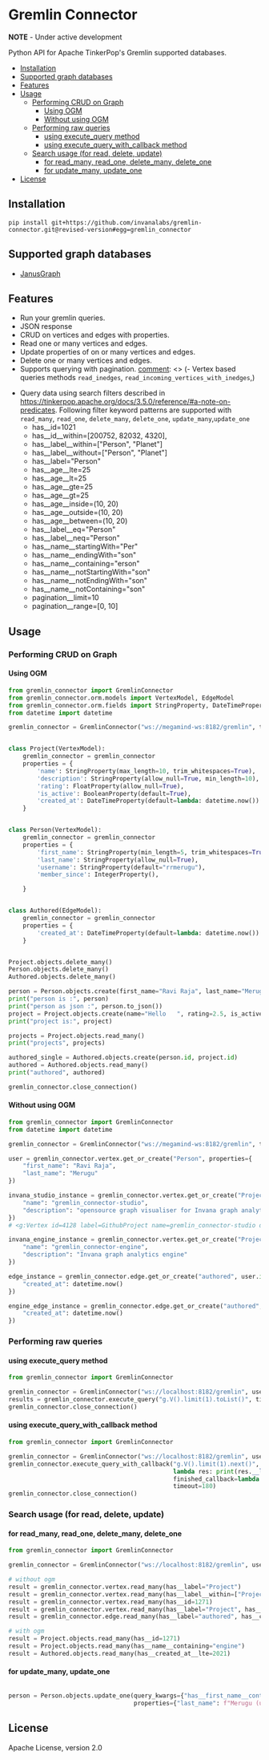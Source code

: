 # Gremlin Connector

**NOTE** - Under active development

Python API for Apache TinkerPop's Gremlin supported databases.

- [Installation](#installation)
- [Supported graph databases](#supported-graph-databases)
- [Features](#features)
- [Usage](#usage)
    - [Performing CRUD on Graph](#performing-crud-on-graph)
        - [Using OGM](#using-ogm)
        - [Without using OGM](#without-using-ogm)
    - [Performing raw queries](#performing-raw-queries)
        - [using execute_query method](#using-execute_query-method)
        - [using execute_query_with_callback method](#using-execute_query_with_callback-method)
    - [Search usage (for read, delete, update)](#search-usage-for-read-delete-update)
        - [for read_many, read_one, delete_many, delete_one](#for-read_many-read_one-delete_many-delete_one)
        - [for update_many, update_one](#for-update_many-update_one)
- [License](#license)

## Installation

```shell
pip install git+https://github.com/invanalabs/gremlin-connector.git@revised-version#egg=gremlin_connector
```

## Supported graph databases 

- [JanusGraph](https://janusgraph.org/)

[comment]: <> (- [DataStax Enterprise]&#40;https://www.datastax.com/products/datastax-enterprise&#41;)

## Features

- Run your gremlin queries.
- JSON response
- CRUD on vertices and edges with properties.
- Read one or many vertices and edges.
- Update properties of on or many vertices and edges.
- Delete one or many vertices and edges.
- Supports querying with pagination.
  [comment]: <> (- Vertex based queries methods `read_inedges`, `read_incoming_vertices_with_inedges`,)

[comment]: <> (  `read_outgoing_vertices_with_inedges`, `read_bothv_with_outedges`.)

- Query data using search filters described in https://tinkerpop.apache.org/docs/3.5.0/reference/#a-note-on-predicates.
  Following filter keyword patterns are supported with `read_many`, `read_one`, `delete_many`,
  `delete_one`, `update_many`,`update_one`
    - has__id=1021
    - has__id__within=[200752, 82032, 4320],
    - has__label__within=["Person", "Planet"]
    - has__label__without=["Person", "Planet"]
    - has__label="Person"
    - has__age__lte=25
    - has__age__lt=25
    - has__age__gte=25
    - has__age__gt=25
    - has__age__inside=(10, 20)
    - has__age__outside=(10, 20)
    - has__age__between=(10, 20)
    - has__label__eq="Person"
    - has__label__neq="Person"
    - has__name__startingWith="Per"
    - has__name__endingWith="son"
    - has__name__containing="erson"
    - has__name__notStartingWith="son"
    - has__name__notEndingWith="son"
    - has__name__notContaining="son"
    - pagination__limit=10
    - pagination__range=[0, 10]

## Usage

### Performing CRUD on Graph

#### Using OGM

```python
from gremlin_connector import GremlinConnector
from gremlin_connector.orm.models import VertexModel, EdgeModel
from gremlin_connector.orm.fields import StringProperty, DateTimeProperty, IntegerProperty, FloatProperty, BooleanProperty
from datetime import datetime

gremlin_connector = GremlinConnector("ws://megamind-ws:8182/gremlin", traversal_source="g")


class Project(VertexModel):
    gremlin_connector = gremlin_connector
    properties = {
        'name': StringProperty(max_length=10, trim_whitespaces=True),
        'description': StringProperty(allow_null=True, min_length=10),
        'rating': FloatProperty(allow_null=True),
        'is_active': BooleanProperty(default=True),
        'created_at': DateTimeProperty(default=lambda: datetime.now())
    }


class Person(VertexModel):
    gremlin_connector = gremlin_connector
    properties = {
        'first_name': StringProperty(min_length=5, trim_whitespaces=True),
        'last_name': StringProperty(allow_null=True),
        'username': StringProperty(default="rrmerugu"),
        'member_since': IntegerProperty(),

    }


class Authored(EdgeModel):
    gremlin_connector = gremlin_connector
    properties = {
        'created_at': DateTimeProperty(default=lambda: datetime.now())
    }


Project.objects.delete_many()
Person.objects.delete_many()
Authored.objects.delete_many()

person = Person.objects.create(first_name="Ravi Raja", last_name="Merugu", member_since=2000)
print("person is :", person)
print("person as json :", person.to_json())
project = Project.objects.create(name="Hello   ", rating=2.5, is_active=False)
print("project is:", project)

projects = Project.objects.read_many()
print("projects", projects)

authored_single = Authored.objects.create(person.id, project.id)
authored = Authored.objects.read_many()
print("authored", authored)

gremlin_connector.close_connection()

```

#### Without using OGM

```python
from gremlin_connector import GremlinConnector
from datetime import datetime

gremlin_connector = GremlinConnector("ws://megamind-ws:8182/gremlin", traversal_source="g")

user = gremlin_connector.vertex.get_or_create("Person", properties={
    "first_name": "Ravi Raja",
    "last_name": "Merugu"
})

invana_studio_instance = gremlin_connector.vertex.get_or_create("Project", properties={
    "name": "gremlin_connector-studio",
    "description": "opensource graph visualiser for Invana graph analytics engine"
})
# <g:Vertex id=4128 label=GithubProject name=gremlin_connector-studio description=opensource graph visualiser for Invana graph analytics engine/>

invana_engine_instance = gremlin_connector.vertex.get_or_create("Project", properties={
    "name": "gremlin_connector-engine",
    "description": "Invana graph analytics engine"
})

edge_instance = gremlin_connector.edge.get_or_create("authored", user.id, invana_studio_instance.id, properties={
    "created_at": datetime.now()
})

engine_edge_instance = gremlin_connector.edge.get_or_create("authored", user.id, invana_engine_instance.id, properties={
    "created_at": datetime.now()
})

```

### Performing raw queries

#### using execute_query method

```python
from gremlin_connector import GremlinConnector

gremlin_connector = GremlinConnector("ws://localhost:8182/gremlin", username="user", password="password")
results = gremlin_connector.execute_query("g.V().limit(1).toList()", timeout=180)
gremlin_connector.close_connection()
```

#### using execute_query_with_callback method

```python
from gremlin_connector import GremlinConnector

gremlin_connector = GremlinConnector("ws://localhost:8182/gremlin", username="user", password="password")
gremlin_connector.execute_query_with_callback("g.V().limit(1).next()",
                                              lambda res: print(res.__len__()),
                                              finished_callback=lambda: gremlin_connector.close_connection(),
                                              timeout=180)
gremlin_connector.close_connection()

```

### Search usage (for read, delete, update)

#### for read_many, read_one, delete_many, delete_one

```python
from gremlin_connector import GremlinConnector

gremlin_connector = GremlinConnector("ws://localhost:8182/gremlin", username="user", password="password")

# without ogm
result = gremlin_connector.vertex.read_many(has__label="Project")
result = gremlin_connector.vertex.read_many(has__label__within=["Project", "Person"])
result = gremlin_connector.vertex.read_many(has__id=1271)
result = gremlin_connector.vertex.read_many(has__label="Project", has__name__containing="engine")
result = gremlin_connector.edge.read_many(has__label="authored", has__created_at__lte=2021)

# with ogm
result = Project.objects.read_many(has__id=1271)
result = Project.objects.read_many(has__name__containing="engine")
result = Authored.objects.read_many(has__created_at__lte=2021)

```

#### for update_many, update_one

```python

person = Person.objects.update_one(query_kwargs={"has__first_name__containing": "Ravi"},
                                   properties={"last_name": f"Merugu (updated)"})

```

## License

Apache License, version 2.0


